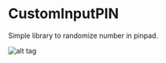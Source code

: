 # CustomInputPIN
Simple library to randomize number in pinpad.

![alt tag](https://raw.githubusercontent.com/siscofran999/CustomInputPIN/master/image/image1.jpg)

